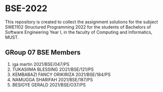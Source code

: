 # BSE-2022
This repository is created to collect the assignment solutions for the subject SWE1102 Structured Programming 2022
 for the students of Bachelors of Software Engineering  Year I, in the faculty of Computing and Informatics, MUST.

## GRoup 07 BSE Members
1. iga martin  2021/BSE/047/PS
2. TUKASIIMA BLESSING  2O21/BSE/121/PS
3. KEMBABAZI FANCY ORIKIRIZA 2021/BSE/184/PS
4. NAMUGGA SHARIFAH 2021/BSE/187/PS
5. BESIGYE GERALD  2021/BSE/O37/PS